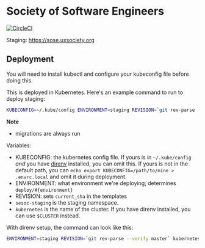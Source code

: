 # Society of Software Engineers
[![CircleCI](https://circleci.com/gh/ChapmanCPSC/SE-Society/tree/master.svg?style=svg)](https://circleci.com/gh/ChapmanCPSC/SE-Society/tree/master)

Staging: https://sose.uxsociety.org

## Deployment

You will need to install kubectl and configure your kubeconfig file before doing this.

This is deployed in Kubernetes. Here's an example command to run to deploy staging:

```sh
KUBECONFIG=~/.kube/config ENVIRONMENT=staging REVISION=`git rev-parse --verify master` kubernetes-deploy sesoc-staging kubernetes-admin@kubernetes
```

**Note**
- migrations are always run

Variables:

- KUBECONFIG: the kubernetes config file. If yours is in `~/.kube/config` *and* you have [direnv](https://direnv.net) installed, you can omit this. If yours is not in the default path, you can `echo export KUBECONFIG=/path/to/mine > .envrc.local` and omit it during deployment.
- ENVIRONMENT: what environment we're deploying; determines `deploy/#{environment}`
- REVISION: sets `current_sha` in the templates
- `sesoc-staging` is the staging namespace.
- `kubernetes` is the name of the cluster. If you have direnv installed, you can use `$CLUSTER` instead.

With direnv setup, the command can look like this:

```sh
ENVIRONMENT=staging REVISION=`git rev-parse --verify master` kubernetes-deploy sesoc-staging $CLUSTER
```

